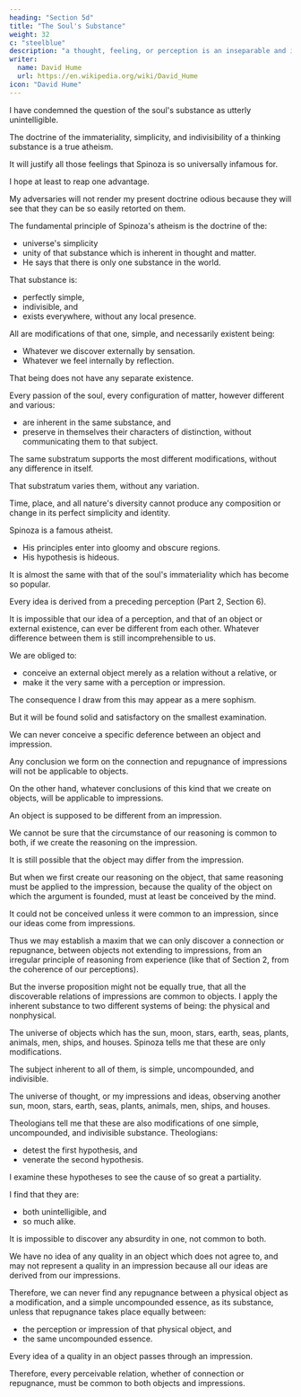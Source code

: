 ```yaml
---
heading: "Section 5d"
title: "The Soul's Substance"
weight: 32
c: "steelblue"
description: "a thought, feeling, or perception is an inseparable and indivisible being."
writer:
  name: David Hume
  url: https://en.wikipedia.org/wiki/David_Hume
icon: "David Hume"
---
```




I have condemned the question of the soul's substance as utterly unintelligible.

The doctrine of the immateriality, simplicity, and indivisibility of a thinking substance is a true atheism.

It will justify all those feelings that Spinoza is so universally infamous for.

I hope at least to reap one advantage.

My adversaries will not render my present doctrine odious because they will see that they can be so easily retorted on them.

The fundamental principle of Spinoza's atheism is the doctrine of the:
- universe's simplicity
- unity of that substance which is inherent in thought and matter.
- He says that there is only one substance in the world.

That substance is:
- perfectly simple,
- indivisible, and
- exists everywhere, without any local presence.

All are modifications of that one, simple, and necessarily existent being:
- Whatever we discover externally by sensation.
- Whatever we feel internally by reflection.

That being does not have any separate existence.

Every passion of the soul, every configuration of matter, however different and various:
- are inherent in the same substance, and
- preserve in themselves their characters of distinction, without communicating them to that subject.

The same substratum supports the most different modifications, without any difference in itself.

That substratum varies them, without any variation.

Time, place, and all nature's diversity cannot produce any composition or change in its perfect simplicity and identity.

Spinoza is a famous atheist.
- His principles enter into gloomy and obscure regions.
- His hypothesis is hideous.

It is almost the same with that of the soul's immateriality which has become so popular.

Every idea is derived from a preceding perception (Part 2, Section 6).

It is impossible that our idea of a perception, and that of an object or external existence, can ever be different from each other.
Whatever difference between them is still incomprehensible to us.

We are obliged to:
- conceive an external object merely as a relation without a relative, or
- make it the very same with a perception or impression.

The consequence I draw from this may appear as a mere sophism.

But it will be found solid and satisfactory on the smallest examination.

We can never conceive a specific deference between an object and impression.

Any conclusion we form on the connection and repugnance of impressions will not be applicable to objects.

On the other hand, whatever conclusions of this kind that we create on objects, will be applicable to impressions.

An object is supposed to be different from an impression.

We cannot be sure that the circumstance of our reasoning is common to both, if we create the reasoning on the impression.

It is still possible that the object may differ from the impression.

But when we first create our reasoning on the object, that same reasoning must be applied to the impression, because the quality of the object on which the argument is founded, must at least be conceived by the mind.

It could not be conceived unless it were common to an impression, since our ideas come from impressions.

Thus we may establish a maxim that we can only discover a connection or repugnance, between objects not extending to impressions, from an irregular principle of reasoning from experience (like that of Section 2, from the coherence of our perceptions).

But the inverse proposition might not be equally true, that all the discoverable relations of impressions are common to objects.
I apply the inherent substance to two different systems of being: the physical and nonphysical.

The universe of objects which has the sun, moon, stars, earth, seas, plants, animals, men, ships, and houses.
Spinoza tells me that these are only modifications.

The subject inherent to all of them, is simple, uncompounded, and indivisible.

The universe of thought, or my impressions and ideas, observing another sun, moon, stars, earth, seas, plants, animals, men, ships, and houses.

Theologians tell me that these are also modifications of one simple, uncompounded, and indivisible substance.
Theologians:
- detest the first hypothesis, and
- venerate the second hypothesis.

I examine these hypotheses to see the cause of so great a partiality.

I find that they are:
- both unintelligible, and
- so much alike.

It is impossible to discover any absurdity in one, not common to both.

We have no idea of any quality in an object which does not agree to, and may not represent a quality in an impression because all our ideas are derived from our impressions.

Therefore, we can never find any repugnance between a physical object as a modification, and a simple uncompounded essence, as its substance, unless that repugnance takes place equally between:
- the perception or impression of that physical object, and
- the same uncompounded essence.

Every idea of a quality in an object passes through an impression.

Therefore, every perceivable relation, whether of connection or repugnance, must be common to both objects and impressions.

